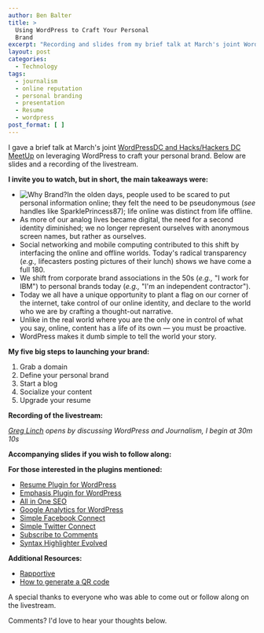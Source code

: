 ```yaml
---
author: Ben Balter
title: >
  Using WordPress to Craft Your Personal
  Brand
excerpt: "Recording and slides from my brief talk at March's joint WordCampDC and Hacks/Hackers DC MeetUp on leveraging WordPress to craft your personal brand."
layout: post
categories:
  - Technology
tags:
  - journalism
  - online reputation
  - personal branding
  - presentation
  - Resume
  - wordpress
post_format: [ ]
---
```

I gave a brief talk at March's joint [WordPressDC and Hacks/Hackers DC MeetUp][1] on leveraging WordPress to craft your personal brand. Below are slides and a recording of the livestream.

**I invite you to watch, but in short, the main takeaways were:**

*   ![Why Brand?][2]In the olden days, people used to be scared to put personal information online; they felt the need to be pseudonymous (*see* handles like SparklePrincess87); life online was distinct from life offline.
*   As more of our analog lives became digital, the need for a second identity diminished; we no longer represent ourselves with anonymous screen names, but rather as ourselves.
*   Social networking and mobile computing contributed to this shift by interfacing the online and offline worlds. Today's radical transparency (*e.g.,* lifecasters posting pictures of their lunch) shows we have come a full 180.
*   We shift from corporate brand associations in the 50s (*e.g.,* "I work for IBM") to personal brands today (*e.g.,* "I'm an independent contractor").
*   Today we all have a unique opportunity to plant a flag on our corner of the internet, take control of our online identity, and declare to the world who we are by crafting a thought-out narrative.
*   Unlike in the real world where you are the only one in control of what you say, online, content has a life of its own — you must be proactive.
*   WordPress makes it dumb simple to tell the world your story.

**My five big steps to launching your brand:**

1.  Grab a domain
2.  Define your personal brand
3.  Start a blog
4.  Socialize your content
5.  Upgrade your resume

**Recording of the livestream:**

*[Greg Linch][3] opens by discussing WordPress and Journalism, I begin at 30m 10s*



**Accompanying slides if you wish to follow along:**



**For those interested in the plugins mentioned:**

*   [Resume Plugin for WordPress][4]
*   [Emphasis Plugin for WordPress][5]
*   [All in One SEO][6]
*   [Google Analytics for WordPress][7]
*   [Simple Facebook Connect][8]
*   [Simple Twitter Connect][9]
*   [Subscribe to Comments][10]
*   [Syntax Highlighter Evolved][11]

**Additional Resources:**

*   [Rapportive][12]
*   [How to generate a QR code][13]

A special thanks to everyone who was able to come out or follow along on the livestream.

Comments? I'd love to hear your thoughts below.

 [1]: http://www.meetup.com/wordpressdc/events/16178194/
 [2]: http://ben.balter.com/wp-content/uploads/2011/03/branding-300x224.png "Why Brand?"
 [3]: http://www.greglinch.com/
 [4]: http://ben.balter.com/2010/09/12/wordpress-resume-plugin/ "WordPress Resume Plugin"
 [5]: http://ben.balter.com/2011/01/11/wordpress-emphasis-plugin/ "WordPress Emphasis Plugin: Highlight and Permalink Text"
 [6]: http://wordpress.org/extend/plugins/all-in-one-seo-pack/
 [7]: http://yoast.com/wordpress/google-analytics/
 [8]: http://wordpress.org/extend/plugins/simple-facebook-connect/
 [9]: http://wordpress.org/extend/plugins/simple-twitter-connect/
 [10]: http://wordpress.org/extend/plugins/subscribe-to-comments/
 [11]: http://wordpress.org/extend/plugins/syntaxhighlighter/
 [12]: http://rapportive.com/
 [13]: http://thenextweb.com/socialmedia/2010/10/13/bit-ly-now-lets-you-add-qr-codes-to-links-in-seconds/